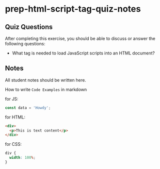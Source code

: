 # prep-html-script-tag-quiz-notes

## Quiz Questions

After completing this exercise, you should be able to discuss or answer the following questions:

- What tag is needed to load JavaScript scripts into an HTML document?
<script>


- How do you use a script tag to write JavaScript directly in the HTML document?
<Script> "Insert javascript code here" <Script>
- How do you use a script tag to load an external JavaScript file?
<Script src= "file name.js"></script>

## Notes

All student notes should be written here.

How to write `Code Examples` in markdown

for JS:

```javascript
const data = 'Howdy';
```

for HTML:

```html
<div>
  <p>This is text content</p>
</div>
```

for CSS:

```css
div {
  width: 100%;
}
```
